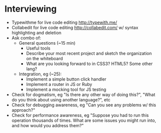 Interviewing
============

* Typewithme for live code editing http://typewith.me/
* Collabedit for live code editing http://collabedit.com/ w/ syntax highlighting and deletion
* Ask combo of:
  * General questions (~15 min)
    * Useful tools
    * Describe your most recent project and sketch the organization on the whiteboard
    * What are you looking forward to in CSS3? HTML5? Some other lang?
  * Integration, eg (~25):
      * Implement a simple button click handler
      * Implement a router in JS or Ruby
      * Implement a mocking tool for JS testing
* Check for dogmatism, eg "Is there any other way of doing this?", "What do you think about using another language?", etc
* Check for debugging awareness, eg "Can you see any problems w/ this approach?"
* Check for performance awareness, eg "Suppose you had to run this operation thousands of times. What are some issues you might run into, and how would you address them?"